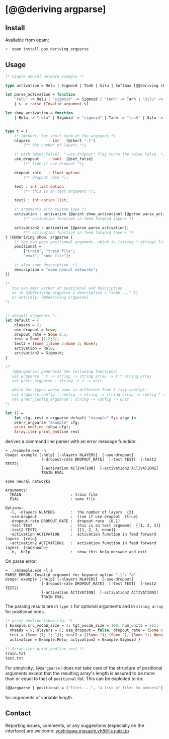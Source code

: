 # [@@deriving argparse]

## Install

Available from opam:
```sh
➜  opam install ppx_deriving_argparse
```

## Usage

```ocaml
(* Simple neural network example *)

type activation = Relu | Sigmoid | Tanh | Silu | Softmax [@@deriving show]

let parse_activation = function 
    "relu" -> Relu | "sigmoid" -> Sigmoid | "tanh" -> Tanh | "silu" -> Silu | "softmax" -> Softmax
    | s -> raise (Invalid_argument s)

let show_activation = function
    | Relu -> "relu" | Sigmoid -> "sigmoid" | Tanh -> "tanh" | Silu -> "silu" | Softmax -> "softmax"


type t = {
    (* [@short] for short form of the argument *)
    nlayers        : int   [@short "-l"]
        (** the number of layers *);

    (* with [@set_false], "-use-dropout" flag turns the value false. *)
    use_dropout    : bool  [@set_false]
        (** true if use dropout *);

    dropout_rate   : float option
        (** dropout rate *);

    test : int list option
        (** this is an test argument *);

    test2 : int option list;

    (* arguments with custom type *)
    activation : activation [@print show_activation] [@parse parse_activation];
        (** activation function in feed forward layers *)

    activation2 : activation [@parse parse_activation];
        (** activation function in feed forward layers *)
} [@@deriving show, argparse {
    (* You can pass positional argument, which is (string * string) list.  *)
    positional = 
        ["train", "train file";
        "eval", "some file"];

    (* also some description. *)
    description = "some neural networks";
}]

(*
   You can omit either of positional and description 
   as in [@@deriving argparse { description = "some ..." }]
   or entirely: [@@deriving argparse].
*)


(* default arguments *)
let default = {
    nlayers = 2;
    use_dropout = true;
    dropout_rate = Some 0.1;
    test = Some [1;2;3];
    test2 = [Some 1;Some 2;Some 3; None];
    activation = Relu;
    activation2 = Sigmoid;
}

(*
   [@@argparse] generates the following functions:
   val argparse : t -> string -> string array -> t * string array
   val prerr_argparse : string -> t -> unit

   while for types whose name is different from t (say config):
   val argparse_config : config -> string -> string array -> config * string array
   val prerr_config_argparse : string -> config -> unit
*)

let () =
    let cfg, rest = argparse default "example" Sys.argv in
    prerr_argparse "example" cfg;
    print_endline (show cfg);
    Array.iter print_endline rest

```

derives a command line parser with an error message function:

```
➜ ./example.exe -h
Usage: example [-help] [-nlayers NLAYERS]  [-use-dropout]
                [-dropout-rate DROPOUT_RATE]  [-test TEST]  [-test2 TEST2]
                [-activation ACTIVATION]  [-activation2 ACTIVATION2]
                TRAIN EVAL

some neural networks

Arguments:
  TRAIN                      : train file
  EVAL                       : some file

Options:
  -l, -nlayers NLAYERS       :  the number of layers  {2}
  -use-dropout               :  true if use dropout  {true}
  -dropout-rate DROPOUT_RATE :  dropout rate  {0.1}
  -test TEST                 :  this is an test argument  {[1, 2, 3]}
  -test2 TEST2               :  {[1, 2, 3, none]}
  -activation ACTIVATION     :  activation function in feed forward layers  {relu}
  -activation2 ACTIVATION2   :  activation function in feed forward layers  {<unknown>}
  -h, -help                  :  show this help message and exit
```

On parse error:

```
➜  ./example.exe -l a
PARSE ERROR: Invalid argument for keyword option "-l": "a"
Usage: example [-help] [-nlayers NLAYERS]  [-use-dropout]
                [-dropout-rate DROPOUT_RATE]  [-test TEST]  [-test2 TEST2]
                [-activation ACTIVATION]  [-activation2 ACTIVATION2]
                TRAIN EVAL
```

The parsing results are in `type t` for optional arguments and in `string array` for positional ones.

```ocaml
(* print_endline (show cfg) *)
{ Example.src_vocab_size = 3; tgt_vocab_size = 100; num_units = 512;
  nheads = 8; nlayers = 6; use_dropout = false; dropout_rate = (Some 0.1);
  test = (Some [1; 1; 1]); test2 = [(Some 1); (Some 2); (Some 3); None];
  activation = Example.Relu; activation2 = Example.Sigmoid } 
  
(* Array.iter print_endline rest *)
train.txt
test.txt
```

For simplicity, `[@@argparse]` does not take care of the structure of positional arguments
except that the resulting array's length is assured to be more than or equal to that of `positional` list.
This can be exploited to do:
```ocaml
[@@argparse { positional = ["files ...", "a list of files to process"] }]
```
for arguments of variable length.

## Contact

Reporting issues, comments, or any suggestions (especially on the interface) are welcome: yoshikawa.masashi.yh8@is.naist.jp

